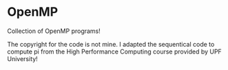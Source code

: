 # OpenMP
Collection of OpenMP programs!

The copyright for the code is not mine. 
I adapted the sequentical code to compute pi from the High Performance Computing course provided by UPF University! 

